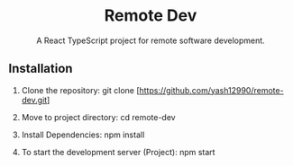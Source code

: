 <!-- Project Title -->
<h1 align="center">Remote Dev</h1>

<!-- Brief Description -->
<p align="center">A React TypeScript project for remote software development.</p>

<!-- Installation -->
## Installation

1. Clone the repository:
      git clone [https://github.com/yash12990/remote-dev.git]

2. Move to project directory:
      cd remote-dev

3. Install Dependencies:
      npm install

4. To start the development server (Project):
      npm start
